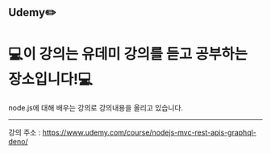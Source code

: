 ## Udemy✏️
# 💻이 강의는 유데미 강의를 듣고 공부하는 장소입니다!💻
node.js에 대해 배우는 강의로 강의내용을 올리고 있습니다.


-----------------------------------------------------------
강의 주소 : https://www.udemy.com/course/nodejs-mvc-rest-apis-graphql-deno/

